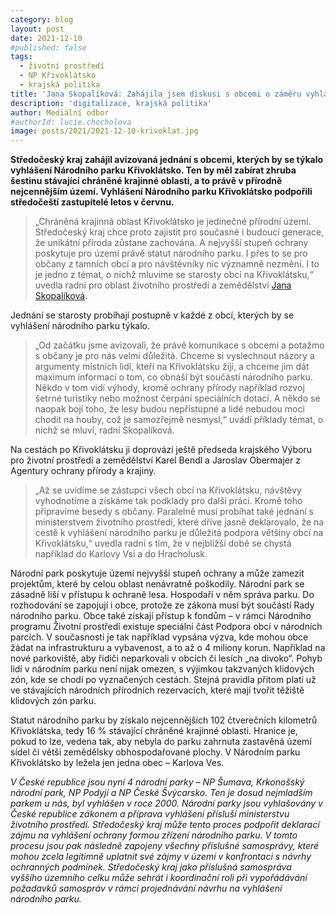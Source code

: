 ```yaml
---
category: blog
layout: post
date: 2021-12-10
#published: false
tags: 
  - životní prostředí
  - NP Křivoklátsko
  - krajská politika
title: 'Jana Skopalíková: Zahájila jsem diskusi s obcemi o záměru vyhlášení NP Křivoklátsko!'
description: 'digitalizace, krajská politika'
author: Mediální odbor
#authorId: lucie.chocholova
image: posts/2021/2021-12-10-krivoklat.jpg
---
```


**Středočeský kraj zahájil avizovaná jednání s obcemi, kterých by se týkalo vyhlášení Národního parku Křivoklátsko. Ten by měl zabírat zhruba šestinu stávající chráněné krajinné oblasti, a to právě v přírodně nejcennějším území. Vyhlášení Národního parku Křivoklátsko podpořili středočeští zastupitelé letos v červnu.**

> „Chráněná krajinná oblast Křivoklátsko je jedinečné přírodní území. Středočeský kraj chce proto zajistit pro současné i budoucí generace, že unikátní příroda zůstane zachována. A nejvyšší stupeň ochrany poskytuje pro území právě statut národního parku. I přes to se pro občany z tamních obcí a pro návštěvníky nic významně nezmění. I to je jedno z témat, o nichž mluvíme se starosty obcí na Křivoklátsku,“ uvedla radní pro oblast životního prostředí a zemědělství [Jana Skopalíková](https://stredocesky.pirati.cz/lide/jana-skopalikova/).

Jednání se starosty probíhají postupně v každé z obcí, kterých by se vyhlášení národního parku týkalo. 
> „Od začátku jsme avizovali, že právě komunikace s obcemi a potažmo s občany je pro nás velmi důležitá. Chceme si vyslechnout názory a argumenty místních lidí, kteří na Křivoklátsku žijí, a chceme jim dát maximum informací o tom, co obnáší být součástí národního parku. Někdo v tom vidí výhody, kromě ochrany přírody například rozvoj šetrné turistiky nebo možnost čerpání speciálních dotací. A někdo se naopak bojí toho, že lesy budou nepřístupné a lidé nebudou moci chodit na houby, což je samozřejmě nesmysl,“ uvádí příklady témat, o nichž se mluví, radní Skopalíková.

Na cestách po Křivoklátsku ji doprovází ještě předseda krajského Výboru pro životní prostředí a zemědělství Karel Bendl a Jaroslav Obermajer z Agentury ochrany přírody a krajiny. 
>„Až se uvidíme se zástupci všech obcí na Křivoklátsku, návštěvy vyhodnotíme a získáme tak podklady pro další práci. Kromě toho připravíme besedy s občany. Paralelně musí probíhat také jednání s ministerstvem životního prostředí, které dříve jasně deklarovalo, že na cestě k vyhlášení národního parku je důležitá podpora většiny obcí na Křivoklátsku,“ uvedla radní s tím, že v nejbližší době se chystá například do Karlovy Vsi a do Hracholusk.

Národní park poskytuje území nejvyšší stupeň ochrany a může zamezit projektům, které by celou oblast nenávratně poškodily. Národní park se zásadně liší v přístupu k ochraně lesa. Hospodaří v něm správa parku. Do rozhodování se zapojují i obce, protože ze zákona musí být součástí Rady národního parku. Obce také získají přístup k fondům – v rámci Národního programu Životní prostředí existuje speciální část Podpora obcí v národních parcích. V současnosti je tak například vypsána výzva, kde mohou obce žádat na infrastrukturu a vybavenost, a to až o 4 miliony korun. Například na nové parkoviště, aby řidiči neparkovali v obcích či lesích „na divoko“.  Pohyb lidí v národním parku není nijak omezen, s výjimkou takzvaných klidových zón, kde se chodí po vyznačených cestách.  Stejná pravidla přitom platí už ve stávajících národních přírodních rezervacích, které mají tvořit těžiště klidových zón parku.

Statut národního parku by získalo nejcennějších 102 čtverečních kilometrů Křivoklátska, tedy 16 % stávající chráněné krajinné oblasti. Hranice je, pokud to lze, vedena tak, aby nebyla do parku zahrnuta zastavěná území sídel či větší zemědělsky obhospodařované plochy. V Národním parku Křivoklátsko by ležela jen jedna obec – Karlova Ves.

*V České republice jsou nyní 4 národní parky – NP Šumava, Krkonošský národní park, NP Podyjí a NP České Švýcarsko. Ten je dosud nejmladším parkem u nás, byl vyhlášen v roce 2000. Národní parky jsou vyhlašovány v České republice zákonem a příprava vyhlášení přísluší ministerstvu životního prostředí. Středočeský kraj může tento proces podpořit deklarací zájmu na vyhlášení ochrany formou zřízení národního parku. V tomto procesu jsou pak následně zapojeny všechny příslušné samosprávy, které mohou zcela legitimně uplatnit své zájmy v území v konfrontaci s návrhy ochranných podmínek. Středočeský kraj jako příslušná samospráva vyššího územního celku může sehrát i koordinační roli při vypořádávání požadavků samospráv v rámci projednávání návrhu na vyhlášení národního parku.*
